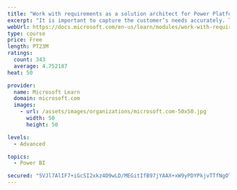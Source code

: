 ```yaml
---
title: "Work with requirements as a solution architect for Power Platform and Dynamics 365"
excerpt: "It is important to capture the customer’s needs accurately. This module explains how to capture requirements and identify functional and non-functional items."
webUrl: https://docs.microsoft.com/en-us/learn/modules/work-with-requirements/
type: course
price: Free
length: PT23M
ratings:
  count: 343
  average: 4.752187
heat: 50

provider:
  name: Microsoft Learn
  domain: microsoft.com
  images:
    - url: /assets/images/organizations/microsoft.com-50x50.jpg
      width: 50
      height: 50

levels:
  - Advanced

topics:
  - Power BI

secured: "5VJl7AlIF7+iGcSI2xkz4D9wLD/MEGitIfB97jYAAX+xW9yPDYPkjvTTfNgOTYsmlasQi9IfJ72o+L5Kzhyjk7GrL4AHWp1aMmU1Wmvfai0v8YRO93Xjg7JV1LK+DF6v3azbMKBBcSj33p1L4QktMtikyk8p35KBYoanYfq+gZI1w1YYpe4Co75ssMz4q8NA8qOHm2CkoAvsO6+GhuJgBGh7GipYJCpgTHBaWU0JnSbiJigC7jEPNTVbqyr6CnpEohTjECwEUC/300v5ZsYx4K63zBw9W66pf56ItdeSp6mUo+VDjSeU5U34jTdk4nMqN5expHI723xSAOAjH4TL5qult8gkmG+AdLJUhucG376rXoC1iXtTXiTYDx23vpIcYtv/9dcs4Du4kapfxaj8PW5WBs7TNL1XOhfSGWh1ZzM=;m36SSQycliGCElFrefeZRg=="
---
```


